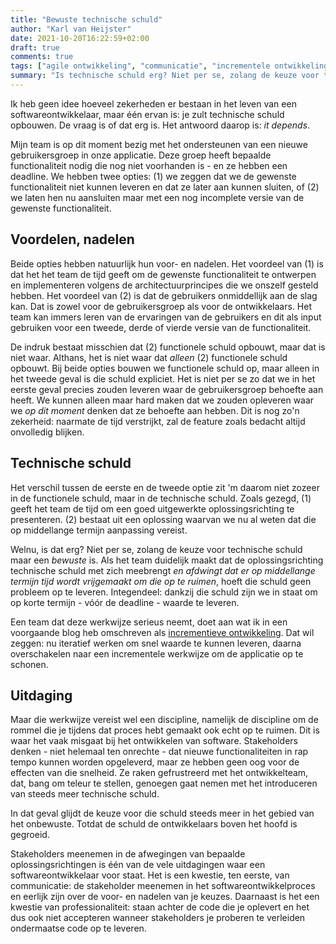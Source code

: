 ```yaml
---
title: "Bewuste technische schuld"
author: "Karl van Heijster"
date: 2021-10-20T16:22:59+02:00
draft: true
comments: true
tags: ["agile ontwikkeling", "communicatie", "incrementele ontwikkeling", "iteratieve ontwikkeling", "professionaliteit", "software ontwikkelaar (rol)", "stakeholders", "technische schuld", "waarde"]
summary: "Is technische schuld erg? Niet per se, zolang de keuze voor technische schuld maar een *bewuste* is. Als het team duidelijk maakt dat de oplossingsrichting technische schuld met zich meebrengt *en afdwingt dat er op middellange termijn tijd wordt vrijgemaakt om die op te ruimen*, hoeft die schuld geen probleem op te leveren. Integendeel: dankzij die schuld zijn we in staat om op korte termijn - vóór de deadline - waarde te leveren."
---
```


Ik heb geen idee hoeveel zekerheden er bestaan in het leven van een softwareontwikkelaar, maar één ervan is: je zult technische schuld opbouwen. De vraag is of dat erg is. Het antwoord daarop is: *it depends*.


Mijn team is op dit moment bezig met het ondersteunen van een nieuwe gebruikersgroep in onze applicatie. Deze groep heeft bepaalde functionaliteit nodig die nog niet voorhanden is - en ze hebben een deadline. We hebben twee opties: (1) we zeggen dat we de gewenste functionaliteit niet kunnen leveren en dat ze later aan kunnen sluiten, of (2) we laten hen nu aansluiten maar met een nog incomplete versie van de gewenste functionaliteit.


## Voordelen, nadelen


Beide opties hebben natuurlijk hun voor- en nadelen. Het voordeel van (1) is dat het het team de tijd geeft om de gewenste functionaliteit te ontwerpen en implementeren volgens de architectuurprincipes die we onszelf gesteld hebben. Het voordeel van (2) is dat de gebruikers onmiddellijk aan de slag kan. Dat is zowel voor de gebruikersgroep als voor de ontwikkelaars. Het team kan immers leren van de ervaringen van de gebruikers en dit als input gebruiken voor een tweede, derde of vierde versie van de functionaliteit.


De indruk bestaat misschien dat (2) functionele schuld opbouwt, maar dat is niet waar. Althans, het is niet waar dat *alleen* (2) functionele schuld opbouwt. Bij beide opties bouwen we functionele schuld op, maar alleen in het tweede geval is die schuld expliciet. Het is niet per se zo dat we in het eerste geval precies zouden leveren waar de gebruikersgroep behoefte aan heeft. We kunnen alleen maar hard maken dat we zouden opleveren waar we *op dit moment* denken dat ze behoefte aan hebben. Dit is nog zo'n zekerheid: naarmate de tijd verstrijkt, zal de feature zoals bedacht altijd onvolledig blijken.


## Technische schuld


Het verschil tussen de eerste en de tweede optie zit 'm daarom niet zozeer in de functionele schuld, maar in de technische schuld. Zoals gezegd, (1) geeft het team de tijd om een goed uitgewerkte oplossingsrichting te presenteren. (2) bestaat uit een oplossing waarvan we nu al weten dat die op middellange termijn aanpassing vereist.


Welnu, is dat erg? Niet per se, zolang de keuze voor technische schuld maar een *bewuste* is. Als het team duidelijk maakt dat de oplossingsrichting technische schuld met zich meebrengt *en afdwingt dat er op middellange termijn tijd wordt vrijgemaakt om die op te ruimen*, hoeft die schuld geen probleem op te leveren. Integendeel: dankzij die schuld zijn we in staat om op korte termijn - vóór de deadline - waarde te leveren.


Een team dat deze werkwijze serieus neemt, doet aan wat ik in een voorgaande blog heb omschreven als [incrementieve ontwikkeling](/blog/21/07/incrementele-versus-iteratieve-ontwikkeling/). Dat wil zeggen: nu iteratief werken om snel waarde te kunnen leveren, daarna overschakelen naar een incrementele werkwijze om de applicatie op te schonen.


## Uitdaging


Maar die werkwijze vereist wel een discipline, namelijk de discipline om de rommel die je tijdens dat proces hebt gemaakt ook echt op te ruimen. Dit is waar het vaak misgaat bij het ontwikkelen van software. Stakeholders denken - niet helemaal ten onrechte - dat nieuwe functionaliteiten in rap tempo kunnen worden opgeleverd, maar ze hebben geen oog voor de effecten van die snelheid. Ze raken gefrustreerd met het ontwikkelteam, dat, bang om teleur te stellen, genoegen gaat nemen met het introduceren van steeds meer technische schuld.


In dat geval glijdt de keuze voor die schuld steeds meer in het gebied van het onbewuste. Totdat de schuld de ontwikkelaars boven het hoofd is gegroeid.


Stakeholders meenemen in de afwegingen van bepaalde oplossingsrichtingen is één van de vele uitdagingen waar een softwareontwikkelaar voor staat. Het is een kwestie, ten eerste, van communicatie: de stakeholder meenemen in het softwareontwikkelproces en eerlijk zijn over de voor- en nadelen van je keuzes. Daarnaast is het een kwestie van professionaliteit: staan achter de code die je oplevert en het dus ook niet accepteren wanneer stakeholders je proberen te verleiden ondermaatse code op te leveren.



